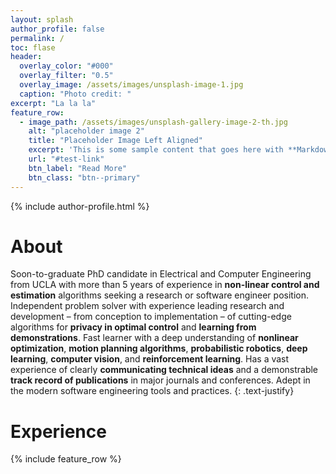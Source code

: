 ```yaml
---
layout: splash
author_profile: false
permalink: /
toc: flase
header:
  overlay_color: "#000"
  overlay_filter: "0.5"
  overlay_image: /assets/images/unsplash-image-1.jpg
  caption: "Photo credit: "
excerpt: "La la la"
feature_row:
  - image_path: /assets/images/unsplash-gallery-image-2-th.jpg
    alt: "placeholder image 2"
    title: "Placeholder Image Left Aligned"
    excerpt: 'This is some sample content that goes here with **Markdown** formatting. Left aligned with `type="left"`'
    url: "#test-link"
    btn_label: "Read More"
    btn_class: "btn--primary"
---
```


{% include author-profile.html %}

# About

Soon-to-graduate PhD candidate in Electrical and Computer 
Engineering from UCLA with more than 5 years of experience 
in **non-linear 
control and estimation** algorithms seeking a research or 
software engineer position. Independent problem solver with 
experience leading research and development – from 
conception to implementation – of cutting-edge algorithms 
for **privacy in optimal control** and **learning from 
demonstrations**. Fast learner with a deep understanding of 
**nonlinear optimization**, **motion planning algorithms**, 
**probabilistic robotics**, **deep learning**, **computer vision**, 
and **reinforcement learning**. Has a vast experience of 
clearly **communicating technical ideas** and a demonstrable 
**track record of publications** in major journals and 
conferences. Adept in the modern software engineering tools
and practices.
{: .text-justify}

# Experience

{% include feature_row %}